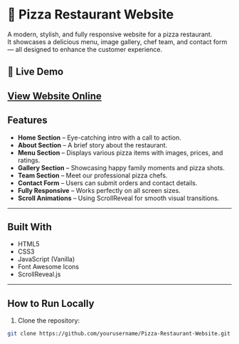 # 🍕 Pizza Restaurant Website

A modern, stylish, and fully responsive website for a pizza restaurant.  
It showcases a delicious menu, image gallery, chef team, and contact form — all designed to enhance the customer experience.

## 🔗 Live Demo

[View Website Online](https://yourusername.github.io/Pizza-Restaurant-Website/)  
---

## Features

-  **Home Section** – Eye-catching intro with a call to action.
-  **About Section** – A brief story about the restaurant.
-  **Menu Section** – Displays various pizza items with images, prices, and ratings.
-  **Gallery Section** – Showcasing happy family moments and pizza shots.
-  **Team Section** – Meet our professional pizza chefs.
-  **Contact Form** – Users can submit orders and contact details.
-  **Fully Responsive** – Works perfectly on all screen sizes.
-  **Scroll Animations** – Using ScrollReveal for smooth visual transitions.
---
 ## Built With

- HTML5
- CSS3
- JavaScript (Vanilla)
- Font Awesome Icons
- ScrollReveal.js

---
## How to Run Locally

1. Clone the repository:
```bash
git clone https://github.com/yourusername/Pizza-Restaurant-Website.git


